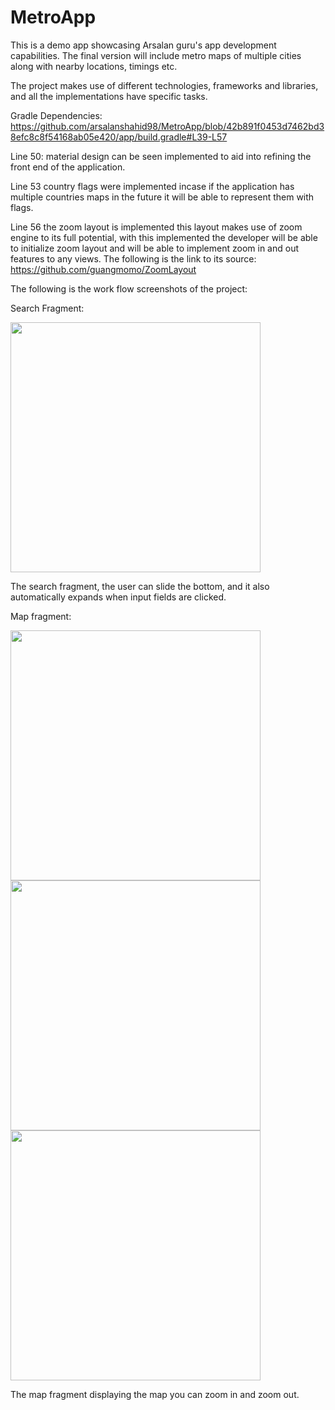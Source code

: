 # MetroApp
This is a demo app showcasing Arsalan guru's app development capabilities. The final version will include metro maps of multiple cities along with nearby locations, timings etc.

The project makes use of different technologies, frameworks and libraries, and all the implementations have specific tasks.

Gradle Dependencies: 
https://github.com/arsalanshahid98/MetroApp/blob/42b891f0453d7462bd38efc8c8f54168ab05e420/app/build.gradle#L39-L57

Line 50: material design can be seen implemented to aid into refining the front end of the application.

Line 53 country flags were implemented incase if the application has multiple countries maps in the future it will be able to represent them with flags.

Line 56 the zoom layout is implemented this layout makes use of zoom engine to its full potential, with this implemented the developer will be able to initialize zoom layout and will be able to implement zoom in and out features to any views. The following is the link to its source: https://github.com/guangmomo/ZoomLayout

The following is the work flow screenshots of the project: 

Search Fragment: 

<img src='https://github.com/arsalanshahid98/MetroApp/assets/65215564/d03183d7-4a02-475c-b132-a9812c9bc319' height='400'>

The search fragment, the user can slide the bottom, and it also automatically expands when input fields are clicked.

Map fragment: 

<img src='https://github.com/arsalanshahid98/MetroApp/assets/65215564/b34adc36-b1b4-4534-8124-cb71f1a34b8a' height='400'>
<br />
<img src='https://github.com/arsalanshahid98/MetroApp/assets/65215564/68efecd4-97a1-46fa-81d0-cd181c44380e' height='400'>
<img src='https://github.com/arsalanshahid98/MetroApp/assets/65215564/cc3416e4-b923-481a-a419-0863db47e9cc' height='400'>

The map fragment displaying the map you can zoom in and zoom out.




